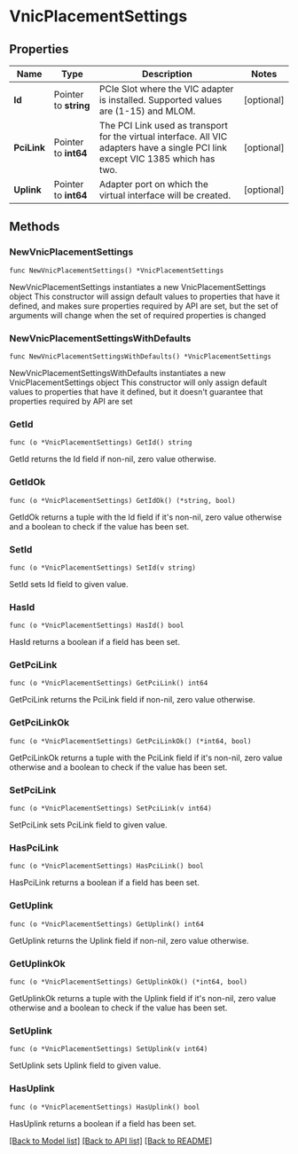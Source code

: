 # VnicPlacementSettings

## Properties

Name | Type | Description | Notes
------------ | ------------- | ------------- | -------------
**Id** | Pointer to **string** | PCIe Slot where the VIC adapter is installed. Supported values are (1-15) and MLOM. | [optional] 
**PciLink** | Pointer to **int64** | The PCI Link used as transport for the virtual interface. All VIC adapters have a single PCI link except VIC 1385 which has two. | [optional] 
**Uplink** | Pointer to **int64** | Adapter port on which the virtual interface will be created. | [optional] 

## Methods

### NewVnicPlacementSettings

`func NewVnicPlacementSettings() *VnicPlacementSettings`

NewVnicPlacementSettings instantiates a new VnicPlacementSettings object
This constructor will assign default values to properties that have it defined,
and makes sure properties required by API are set, but the set of arguments
will change when the set of required properties is changed

### NewVnicPlacementSettingsWithDefaults

`func NewVnicPlacementSettingsWithDefaults() *VnicPlacementSettings`

NewVnicPlacementSettingsWithDefaults instantiates a new VnicPlacementSettings object
This constructor will only assign default values to properties that have it defined,
but it doesn't guarantee that properties required by API are set

### GetId

`func (o *VnicPlacementSettings) GetId() string`

GetId returns the Id field if non-nil, zero value otherwise.

### GetIdOk

`func (o *VnicPlacementSettings) GetIdOk() (*string, bool)`

GetIdOk returns a tuple with the Id field if it's non-nil, zero value otherwise
and a boolean to check if the value has been set.

### SetId

`func (o *VnicPlacementSettings) SetId(v string)`

SetId sets Id field to given value.

### HasId

`func (o *VnicPlacementSettings) HasId() bool`

HasId returns a boolean if a field has been set.

### GetPciLink

`func (o *VnicPlacementSettings) GetPciLink() int64`

GetPciLink returns the PciLink field if non-nil, zero value otherwise.

### GetPciLinkOk

`func (o *VnicPlacementSettings) GetPciLinkOk() (*int64, bool)`

GetPciLinkOk returns a tuple with the PciLink field if it's non-nil, zero value otherwise
and a boolean to check if the value has been set.

### SetPciLink

`func (o *VnicPlacementSettings) SetPciLink(v int64)`

SetPciLink sets PciLink field to given value.

### HasPciLink

`func (o *VnicPlacementSettings) HasPciLink() bool`

HasPciLink returns a boolean if a field has been set.

### GetUplink

`func (o *VnicPlacementSettings) GetUplink() int64`

GetUplink returns the Uplink field if non-nil, zero value otherwise.

### GetUplinkOk

`func (o *VnicPlacementSettings) GetUplinkOk() (*int64, bool)`

GetUplinkOk returns a tuple with the Uplink field if it's non-nil, zero value otherwise
and a boolean to check if the value has been set.

### SetUplink

`func (o *VnicPlacementSettings) SetUplink(v int64)`

SetUplink sets Uplink field to given value.

### HasUplink

`func (o *VnicPlacementSettings) HasUplink() bool`

HasUplink returns a boolean if a field has been set.


[[Back to Model list]](../README.md#documentation-for-models) [[Back to API list]](../README.md#documentation-for-api-endpoints) [[Back to README]](../README.md)


